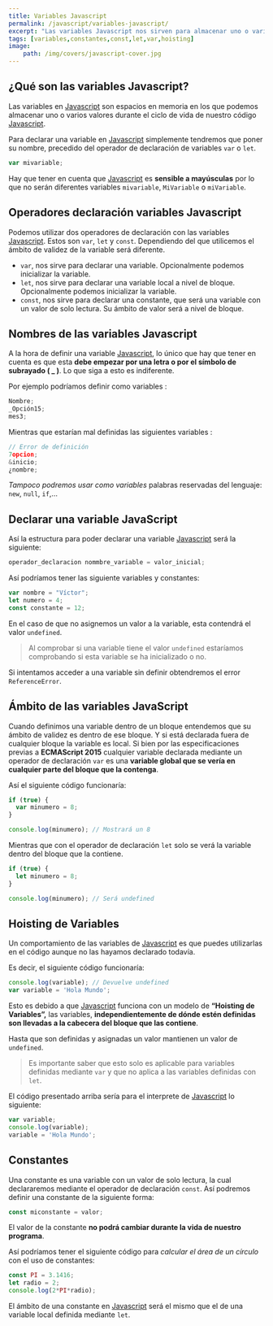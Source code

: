 ```yaml
---
title: Variables Javascript
permalink: /javascript/variables-javascript/
excerpt: "Las variables Javascript nos sirven para almacenar uno o varios valores a lo largo del ciclo de vida del programa. Su tipado es dinámico."
tags: [variables,constantes,const,let,var,hoisting]
image:
	path: /img/covers/javascript-cover.jpg
---
```


## ¿Qué son las variables Javascript?


Las variables en [Javascript](https://www.manualweb.net/javascript/) son espacios en memoria en los que podemos almacenar uno o varios valores durante el ciclo de vida de nuestro código [Javascript](https://www.manualweb.net/javascript/).


Para declarar una variable en [Javascript](https://www.manualweb.net/javascript/) simplemente tendremos que poner su nombre, precedido del operador de declaración de variables `var` o `let`.


```javascript
var mivariable;
```


Hay que tener en cuenta que [Javascript](https://www.manualweb.net/javascript/) es **sensible a mayúsculas** por lo que no serán diferentes variables `mivariable`, `MiVariable` o `miVariable`.


## Operadores declaración variables Javascript


Podemos utilizar dos operadores de declaración con las variables [Javascript](https://www.manualweb.net/javascript/). Estos son `var`, `let` y `const`. Dependiendo del que utilicemos el ámbito de validez de la variable será diferente.

- `var`, nos sirve para declarar una variable. Opcionalmente podemos inicializar la variable.
- `let`, nos sirve para declarar una variable local a nivel de bloque. Opcionalmente podemos inicializar la variable.
- `const`, nos sirve para declarar una constante, que será una variable con un valor de solo lectura. Su ámbito de valor será a nivel de bloque.

## Nombres de las variables Javascript


A la hora de definir una variable [Javascript](https://www.manualweb.net/javascript/), lo único que hay que tener en cuenta es que esta **debe empezar por una letra o por el símbolo de subrayado ( _ )**. Lo que siga a esto es indiferente.


Por ejemplo podríamos definir como variables :


```javascript
Nombre;
_Opción15;
mes3;
```


Mientras que estarían mal definidas las siguientes variables :


```javascript
// Error de definición
7opcion;
&inicio;
¿nombre; 
```


_Tampoco podremos usar como variables_ palabras reservadas del lenguaje: `new`, `null`, `if`,…


## Declarar una variable JavaScript


Así la estructura para poder declarar una variable [Javascript](https://www.manualweb.net/javascript/) será la siguiente:


```javascript
operador_declaracion nommbre_variable = valor_inicial;
```


Así podríamos tener las siguiente variables y constantes:


```javascript
var nombre = "Víctor";
let numero = 4;
const constante = 12;
```


En el caso de que no asignemos un valor a la variable, esta contendrá el valor `undefined`.


> Al comprobar si una variable tiene el valor `undefined` estaríamos comprobando si esta variable se ha inicializado o no.


Si intentamos acceder a una variable sin definir obtendremos el error `ReferenceError`.


## Ámbito de las variables JavaScript


Cuando definimos una variable dentro de un bloque entendemos que su ámbito de validez es dentro de ese bloque. Y si está declarada fuera de cualquier bloque la variable es local. Si bien por las especificaciones previas a **ECMAScript 2015** cualquier variable declarada mediante un operador de declaración `var` es una **variable global que se vería en cualquier parte del bloque que la contenga**.


Así el siguiente código funcionaría:


```javascript
if (true) {
  var minumero = 8;
}

console.log(minumero); // Mostrará un 8
```


Mientras que con el operador de declaración `let` solo se verá la variable dentro del bloque que la contiene.


```javascript
if (true) {
  let minumero = 8;
}

console.log(minumero); // Será undefined
```


## Hoisting de Variables


Un comportamiento de las variables de [Javascript](https://www.manualweb.net/javascript/) es que puedes utilizarlas en el código aunque no las hayamos declarado todavía.


Es decir, el siguiente código funcionaría:


```javascript
console.log(variable); // Devuelve undefined
var variable = 'Hola Mundo';
```


Esto es debido a que [Javascript](https://www.manualweb.net/javascript/) funciona con un modelo de **“Hoisting de Variables”,** las variables, **independientemente de dónde estén definidas son llevadas a la cabecera del bloque que las contiene**.


Hasta que son definidas y asignadas un valor mantienen un valor de `undefined`.


> Es importante saber que esto solo es aplicable para variables definidas mediante `var` y que no aplica a las variables definidas con `let`.


El código presentado arriba sería para el interprete de [Javascript](https://www.manualweb.net/javascript/) lo siguiente:


```javascript
var variable;
console.log(variable);
variable = 'Hola Mundo';
```


## Constantes


Una constante es una variable con un valor de solo lectura, la cual declararemos mediante el operador de declaración `const`. Así podremos definir una constante de la siguiente forma:


```javascript
const miconstante = valor;
```


El valor de la constante **no podrá cambiar durante la vida de nuestro programa**.


Así podríamos tener el siguiente código para _calcular el área de un círculo_ con el uso de constantes:


```javascript
const PI = 3.1416;
let radio = 2;
console.log(2*PI*radio);
```


El ámbito de una constante en [Javascript](https://www.manualweb.net/javascript/) será el mismo que el de una variable local definida mediante `let`.

